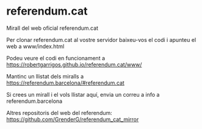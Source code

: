 # referendum.cat
Mirall del web oficial referendum.cat

Per clonar referendum.cat al vostre servidor baixeu-vos el codi i apunteu el web a www/index.html

Podeu veure el codi en funcionament a https://robertgarrigos.github.io/referendum.cat/www/

Mantinc un llistat dels miralls a https://referendum.barcelona/#referendum.cat

Si crees un mirall i el vols llistar aquí, envia un correu a info a referendum.barcelona

Altres repositoris del web del referendum: https://github.com/GrenderG/referendum_cat_mirror
